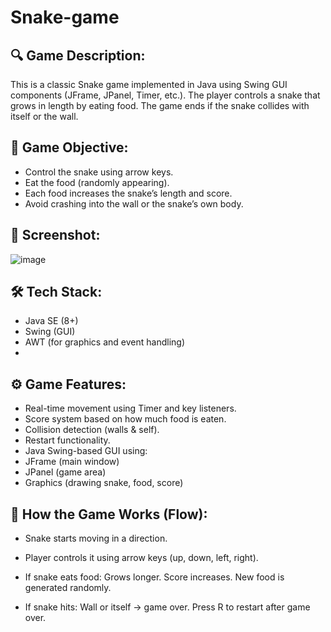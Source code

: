 # Snake-game
## 🔍 Game Description:
This is a classic Snake game implemented in Java using Swing GUI components (JFrame, JPanel, Timer, etc.). The player controls a snake that grows in length by eating food. The game ends if the snake collides with itself or the wall.

## 🎯 Game Objective:

- Control the snake using arrow keys.
- Eat the food (randomly appearing).
- Each food increases the snake’s length and score.
- Avoid crashing into the wall or the snake’s own body.

## 📸 Screenshot:

![image](https://github.com/user-attachments/assets/2c90dfe3-5f46-4f6b-90a7-a106d1be99d3)

## 🛠️ Tech Stack:

- Java SE (8+)
- Swing (GUI)
- AWT (for graphics and event handling)
- 
## ⚙️ Game Features:

- Real-time movement using Timer and key listeners.
-  Score system based on how much food is eaten.
- Collision detection (walls & self).
- Restart functionality.
- Java Swing-based GUI using:
- JFrame (main window)
- JPanel (game area)
- Graphics (drawing snake, food, score)

## 📄 How the Game Works (Flow):

- Snake starts moving in a direction.
- Player controls it using arrow keys (up, down, left, right).

- If snake eats food:
Grows longer.
Score increases.
New food is generated randomly.

- If snake hits:
Wall or itself → game over.
Press R to restart after game over.
